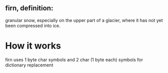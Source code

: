 ## firn, definition:
granular snow, especially on the upper part of a glacier, where it has not yet been compressed into ice.

# How it works
firn uses 1 byte char symbols and 2 char (1 byte each) symbols for dictionary replacement
